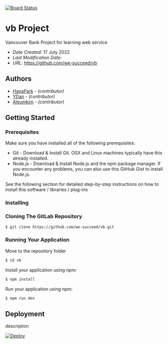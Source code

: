 [![Board Status](https://dev.azure.com/we-succeed/1eae3e66-ee13-4c6e-86dd-0517448e93d7/44f47efe-9f73-4f65-b173-74b234f9580e/_apis/work/boardbadge/afc21827-92af-480c-b7ff-589ec4a7b24a)](https://dev.azure.com/we-succeed/1eae3e66-ee13-4c6e-86dd-0517448e93d7/_boards/board/t/44f47efe-9f73-4f65-b173-74b234f9580e/Microsoft.RequirementCategory)
# vb Project

Vancouver Bank Project for learning web service

* *Date Created*: 17 July 2022
* *Last Modification Date*: 
* *URL*: https://github.com/we-succeed/vb


## Authors

* [HanaPark](smilecana@hotmail.com) - *(contributor)*
* [YDan](danyou623@gmail.com) - *(contributor)*
* [Aleumkim]() - *(contributor)*


## Getting Started

### Prerequisites

Make sure you have installed all of the following prerequisites:

* Git - Download & Install Git. OSX and Linux machines typically have this already installed.
* Node.js - Download & Install Node.js and the npm package manager. If you encounter any problems, you can also use this GitHub Gist to install Node.js.

See the following section for detailed step-by-step instructions on how to install this software / libraries / plug-ins

### Installing

### Cloning The GitLab Repository
```bash
$ git clone https://github.com/we-succeed/vb.git
```

### Running Your Application
Move to the repository folder
```bash
$ cd vb
```

Install your application using npm:
```bash
$ npm install
```

Run your application using npm:
```bash
$ npm run dev
```

## Deployment

description

[![Deploy](https://www.herokucdn.com/deploy/button.svg)]()

